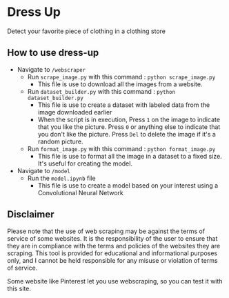 # Dress Up

Detect your favorite piece of clothing in a clothing store

## How to use dress-up

- Navigate to `/webscraper`
  - Run `scrape_image.py` with this command : `python scrape_image.py`
    - This file is use to download all the images from a website.
  - Run `dataset_builder.py` with this command : `python dataset_builder.py`
    - This file is use to create a dataset with labeled data from the image downloaded earlier
    - When the script is in execution, Press `1` on the image to indicate that you like the picture. Press `0` or anything else to indicate that you don't like the picture. Press `Del` to delete the image if it's a random picture.
  - Run `format_image.py` with this command : `python format_image.py`
    - This file is use to format all the image in a dataset to a fixed size. It's useful for creating the model.
- Navigate to `/model`
  - Run the `model.ipynb` file
    - This file is use to create a model based on your interest using a Convolutional Neural Network

## Disclaimer

Please note that the use of web scraping may be against the terms of service of some websites. It is the responsibility of the user to ensure that they are in compliance with the terms and policies of the websites they are scraping. This tool is provided for educational and informational purposes only, and I cannot be held responsible for any misuse or violation of terms of service.

Some website like Pinterest let you use webscraping, so you can test it with this site.
